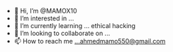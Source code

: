 - 👋 Hi, I’m @MAMOX10
- 👀 I’m interested in ...
- 🌱 I’m currently learning ... ethical hacking 
- 💞️ I’m looking to collaborate on ...
- 📫 How to reach me ...ahmedmamo550@gmail.com

<!---
MAMOX10/MAMOX10 is a ✨ special ✨ repository because its `README.md` (this file) appears on your GitHub profile.
You can click the Preview link to take a look at your changes.
--->

